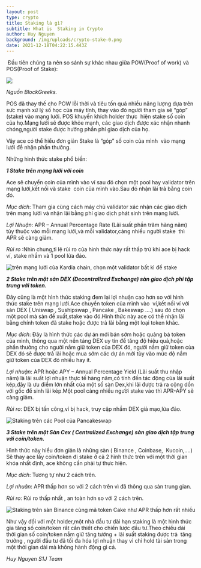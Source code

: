 ```yaml
---
layout: post
type: crypto
title: Staking là gì?
subtitle: What is  Staking in Crypto
author: Huy Nguyen
background: /img/uploads/crypto-stake-0.png
date: 2021-12-18T04:22:15.443Z
---
```

<!--StartFragment-->

 Đầu tiên chúng ta nên so sánh sự khác nhau giữa POW(Proof of work) và POS(Proof of Stake):

![](/img/uploads/crypto-stake-1.png)

*Nguồn BlockGreeks.*

POS đã thay thế cho POW lỗi thời và tiêu tốn quá nhiều năng lượng dựa trên sưc mạnh xử lý số học của máy tính, thay vào đó người tham gia sẽ “góp” (stake) vào mạng lưới. POS khuyến khích holder thực  hiện stake số coin của họ.Mạng lưới sẽ được khỏe mạnh, các giao dịch được xác nhận nhanh chóng,người stake được hưởng phần phí giao dịch của họ.

Vậy ace có thể hiểu đơn giản Stake là “góp” số coin của mình  vào mạng lưới để nhận phần thưởng.

Những hình thức stake phổ biến:

***1 Stake trên mạng lưới với coin***

Ace sẽ chuyển coin của mình vào ví sau đó chọn một pool hay validator trên mạng lưới,kết nối và stake  coin của mình vào.Sau đó nhận lãi trả bằng coin đó.

*Mục đích*: Tham gia cùng cách máy chủ validator xác nhận các giao dịch trên mạng lưới và nhận lãi bằng phí giao dịch phát sinh trên mạng lưới.

*Lợi Nhuận*: APR – Annual Percentage Rate (Lãi suất phần trăm hàng năm) tùy thuộc vào mỗi mạng lưới,và mỗi validator,càng nhiều người stake  thì APR sẽ càng giảm. 

*Rủi ro* :Nhìn chung,tỉ lệ rủi ro của hình thức này rất thấp trừ khi ace bị hack ví, stake nhầm và 1 pool lừa đảo.

![trên mạng lưới  của Kardia chain, chọn một validator bất kì để stake](/img/uploads/crypto-stake-2.png)

***2 Stake trên một sàn DEX (Decentralized Exchange) sàn giao dịch phi tập trung với token.***

Đây cũng là một hình thức staking đem lại lợi nhuận cao hơn so với hình thức stake trên mạng lưới.Ace chuyển token của mình vào  ví,kết nối ví với sàn DEX ( Uniswap , Sushipswap , Pancake , Bakeswap ….) sau đó chọn một pool mà sàn đề xuất,stake vào đó.Hình thức này ace có thể nhận lãi bằng chính token đã stake hoặc được trả lãi bằng một loại token khác.

*Mục đích*: Đây là hình thức các dự án mới bán sớm hoặc quảng bá token của mình, thông qua một nền tảng DEX uy tín để tăng độ hiệu quả,hoặc phần thưởng cho người nắm giữ token của DEX đó, người nắm giữ token của DEX đó sẽ được trả lãi hoặc mua sớm các dự án mới tùy vào mức độ nắm giữ token của DEX đó nhiều hay ít.

*Lợi nhuận*: APR hoặc APY – Annual Percentage Yield (Lãi suất thu nhập năm) là lãi suất lợi nhuận thực tế hàng năm,có tính đến tác động của lãi suất kép,đây là ưu điểm lớn nhất của một số sàn Dex,khi lãi được trả ra cộng dồn với gốc để sinh lãi kép.Một pool càng nhiều người stake vào thì APR-APY sẽ càng giảm.

*Rủi ro*: DEX bị tấn công,ví bị hack, truy cập nhầm DEX giả mạo,lừa đảo.

![Staking trên các Pool của Pancakeswap](/img/uploads/crypto-stake-3.png)

***3 Stake trên một Sàn Cex ( Centralized Exchange) sàn giao dịch tập trung với coin/token.***

Hình thức này hiểu đơn giản là những sàn ( Binance , Coinbase,  Kucoin,....) Sẽ thay ace lấy coin/token đi stake ở cả 2 hình thức trên với một thời gian khóa nhất định, ace không cần phải tự thực hiện.

*Mục đích*: Tương tự như 2 cách trên.

*Lợi nhuân*: APR thấp hơn so với 2 cách trên vì đã thông qua sàn trung gian.

*Rủi ro*: Rủi ro thấp nhất , an  toàn hơn so với 2 cách trên.

![Staking trên sàn Binance cùng mã token Cake như APR thấp hơn rất nhiều](/img/uploads/crypto-stake-4.png)

Như vậy đối với một holder,một nhà đầu tư dài hạn staking là một hình thức gia tăng số coin/token rất cần thiết cho chiến lược đầu tư.Theo chiều dài thời gian số coin/token nắm giữ tăng tưởng + lãi suất staking được trả  tăng trưởng , người đầu tư đã tối đa hóa lợi nhuận thay vì chỉ hold tài sản trong một thời gian dài mà không hành động gì cả.

*Huy Nguyen S1J Team*

<!--EndFragment-->